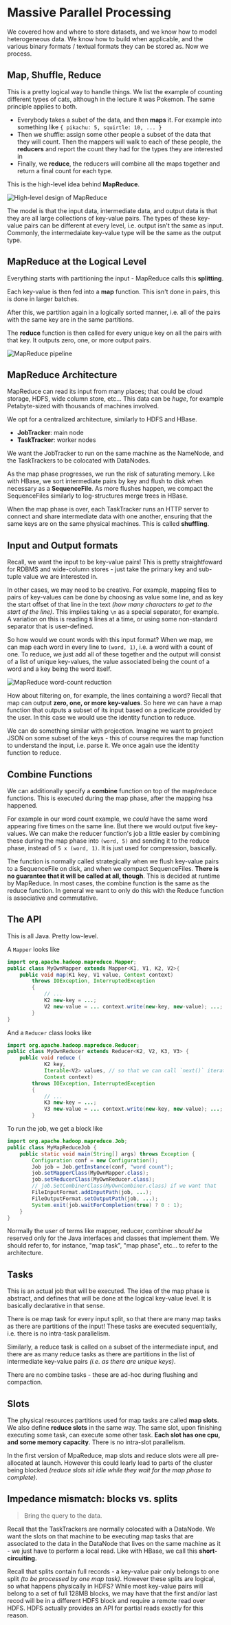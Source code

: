 # Massive Parallel Processing

We covered how and where to store datasets, and we know how to model 
heterogeneous data. We know how to build when applicable, and the various
binary formats / textual formats they can be stored as. Now we process.

## Map, Shuffle, Reduce

This is a pretty logical way to handle things. We list the example of counting
different types of cats, although in the lecture it was Pokemon. The same
principle applies to both.

- Everybody takes a subet of the data, and then **maps** it. For example into
    something like `{ pikachu: 5, squirtle: 10, ... }`
- Then we shuffle: assign some other people a subset of the data that they will
    count. Then the mappers will walk to each of these people, the **reducers**
    and report the count they had for the types they are interested in
- Finally, we **reduce**, the reducers will combine all the maps together and
    return a final count for each type.

This is the high-level idea behind **MapReduce**.

![High-level design of MapReduce](images/mapreduce-pattern.png)

The model is that the input data, intermediate data, and output data is that
they are all large collections of key-value pairs. The types of these key-value
pairs can be different at every level, i.e. output isn't the same as input.
Commonly, the intermedaiate key-value type will be the same as the output
type.

## MapReduce at the Logical Level

Everything starts with partitioning the input - MapReduce calls this 
**splitting**.

Each key-value is then fed into a **map** function. This isn't done in pairs,
this is done in larger batches.

After this, we partition again in a logically sorted manner, i.e. all of the
pairs with the same key are in the same partitions.

The **reduce** function is then called for every unique key on all the pairs
with that key. It outputs zero, one, or more output pairs.

![MapReduce pipeline](images/mapreduce-pipeline.png)

## MapReduce Architecture

MapReduce can read its input from many places; that could be cloud storage,
HDFS, wide column store, etc... This data can be _huge_, for example 
Petabyte-sized with thousands of machines involved.

We opt for a centralized architecture, similarly to HDFS and HBase.

- **JobTracker**: main node
- **TaskTracker**: worker nodes

We want the JobTracker to run on the same machine as the NameNode, and the 
TaskTrackers to be colocated with DataNodes.

As the map phase progresses, we run the risk of saturating memory. Like with
HBase, we sort intermediate pairs by key and flush to disk when necessary as
a **SequenceFile**. As more flushes happen, we compact the SequenceFiles 
similarly to log-structures merge trees in HBase.

When the map phase is over, each TaskTracker runs an HTTP server to connect and
share intermediate data with one another, ensuring that the same keys are on
the same physical machines. This is called **shuffling**.

## Input and Output formats

Recall, we want the input to be key-value pairs! This is pretty straightfoward
for RDBMS and wide-column stores - just take the primary key and sub-tuple 
value we are interested in.

In other cases, we may need to be creative. For example, mapping files to pairs
of key-values can be done by choosing as value some line, and as key the start
offset of that line in the text _(how many characters to get to the start of 
the line)_. This implies taking `\n` as a special separator, for example. A
variation on this is reading `N` lines at a time, or using some non-standard
separator that is user-defined.

So how would we count words with this input format? When we map, we can map
each word in every line to `(word, 1)`, i.e. a word with a count of one. To
reduce, we just add all of these together and the output will consist of a
list of unique key-values, the value associated being the count of a word and
a key being the word itself.

![MapReduce word-count reduction](images/mapreduce-reduction.png)

How about filtering on, for example, the lines containing a word? Recall that
map can output **zero, one, or more key-values**. So here we can have a map
function that outputs a subset of its input based on a predicate provided by
the user. In this case we would use the identity function to reduce.

We can do something similar with projection. Imagine we want to project JSON
on some subset of the keys - this of course requires the map function to 
understand the input, i.e. parse it. We once again use the identity function to
reduce.

## Combine Functions

We can additionally specify a **combine** function on top of the map/reduce
functions. This is executed during the map phase, after the mapping hsa
happened.

For example in our word count example, we _could_ have the same word appearing
five times on the same line. But there we would output five key-values. We can
make the reducer function's job a little easier by combining these during the
map phase into `(word, 5)` and sending it to the reduce phase, instead of
`5 x (word, 1)`. It is just used for compression, basically.

The function is normally called strategically when we flush key-value pairs to
a SequenceFile on disk, and when we compact SequenceFiles. **There is no 
guarantee that it will be called at all, though**. This is decided at runtime
by MapReduce. In most cases, the combine function is the same as the reduce
function. In general we want to only do this with the Reduce function is 
associative and commutative.

## The API

This is all Java. Pretty low-level.

A `Mapper` looks like

```java
import org.apache.hadoop.mapreduce.Mapper;
public class MyOwnMapper extends Mapper<K1, V1, K2, V2>{
    public void map(K1 key, V1 value, Context context)
        throws IOException, InterruptedException
        {
            // ...
            K2 new-key = ...;
            V2 new-value = ... context.write(new-key, new-value); ...;
        }
}
```

And a `Reducer` class looks like

```java
import org.apache.hadoop.mapreduce.Reducer;
public class MyOwnReducer extends Reducer<K2, V2, K3, V3> {
    public void reduce (
            K2 key,
            Iterable<V2> values, // so that we can call `next()` iteratively
            Context context)
        throws IOException, InterruptedException
        {
            // ...
            K3 new-key = ...;
            V3 new-value = ... context.write(new-key, new-value); ...;
        }
```

To run the job, we get a block like

```java
import org.apache.hadoop.mapreduce.Job;
public class MyMapReduceJob {
    public static void main(String[] args) throws Exception {
        Configuration conf = new Configuration();
        Job job = Job.getInstance(conf, "word count");
        job.setMapperClass(MyOwnMapper.class);
        job.setReducerClass(MyOwnReducer.class);
        // job.SetCombinerClass(MyOwnCombiner.class) if we want that
        FileInputFormat.addInputPath(job, ...);
        FileOutputFormat.setOutputPath(job, ...);
        System.exit(job.waitForCompletion(true) ? 0 : 1);
    }
}
```

Normally the user of terms like mapper, reducer, combiner _should be_ reserved
only for the Java interfaces and classes that implement them. We should refer
to, for instance, "map task", "map phase", etc... to refer to the architecture.

## Tasks

This is an actual job that will be executed. The idea of the map phase is 
abstract, and defines that will be done at the logical key-value level. It is
basically declarative in that sense.

There is oe map task for every input split, so that there are many map tasks
as there are partitions of the input! These tasks are executed sequentially,
i.e. there is no intra-task parallelism.

Similarly, a reduce task is called on a subset of the intermediate input, and
there are as many reduce tasks as there are partitions in the list of 
intermediate key-value pairs _(i.e. as there are unique keys)_.

There are no combine tasks - these are ad-hoc during flushing and compaction.

## Slots

The physical resources partitions used for map tasks are called **map slots**.
We also define **reduce slots** in the same way. The same slot, upon finishing
executing some task, can execute some other task. **Each slot has one cpu,
and some memory capacity**. There is no intra-slot parallelism.

In the first version of MpaReduce, map slots and reduce slots were all
pre-allocated at launch. However this could learly lead to parts of the cluster
being blocked _(reduce slots sit idle while they wait for the map phase to
complete)_.

## Impedance mismatch: blocks vs. splits

> Bring the query to the data.

Recall that the TaskTrackers are normally colocated with a DataNode. We want
the slots on that machine to be executing map tasks that are associated to the
data in the DataNode that lives on the same machine as it - we just have to
perform a local read. Like with HBase, we call this **short-circuiting.**

Recall that splits contain full records - a key-value pair only belongs to one
split _(to be processed by one map task)_. However these splits are logical,
so what happens physically in HDFS? While most key-value pairs will belong to a 
set of full 128MB blocks, we may have that the first and/or last recod will be 
in a different HDFS block and require a remote read over HDFS. HDFS actually 
provides an API for partial reads exactly for this reason.
